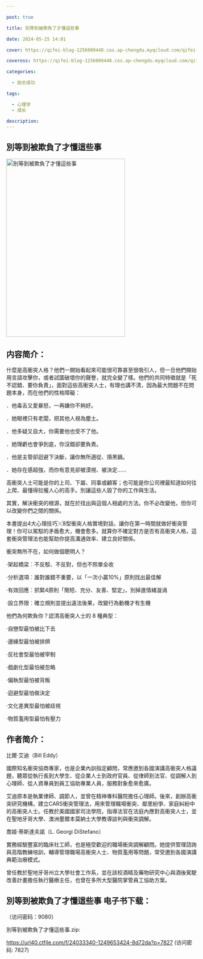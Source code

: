 ```yaml
---

post: true

title: 別等到被欺負了才懂這些事

date: 2024-05-25 14:01

cover: https://qifei-blog-1256009448.cos.ap-chengdu.myqcloud.com/qifei-blog/660a19189f345e8d03eb17ae.jpg

coveross: https://qifei-blog-1256009448.cos.ap-chengdu.myqcloud.com/qifei-blog/660a19189f345e8d03eb17ae.jpg

categories:

  - 励志成功

tags:

  - 心理学
  - 成长

description:
---
```


## 別等到被欺負了才懂這些事
<img alt="別等到被欺負了才懂這些事 " class="aligncenter loading" data-was-processed="true" decoding="async" fetchpriority="high" height="471" src="https://qifei-blog-1256009448.cos.ap-chengdu.myqcloud.com/qifei-blog/660a19189f345e8d03eb17ae.jpg " style="cursor: zoom-in;" width="314"/>

## 内容简介：

什麼是高衝突人格？他們一開始看起來可能很可靠甚至很吸引人，但一旦他們開始用言語攻擊你，或者試圖破壞你的聲譽，就完全變了樣。他們的共同特徵就是「死不認錯、要你負責」，面對這些高衝突人士，有理也講不清，因為最大問題不在問題本身，而在他們的性格障礙：

．他毒舌又愛暴怒，一再嫌你不夠好。

．她眼裡只有老闆，把其他人視為塵土。

．他多疑又自大，你需要他也受不了他。

．她理虧也會爭到底，你沒錯卻要負責。

．他是主管卻迴避下決斷，讓你無所適從、揹黑鍋。

．她存在感超強，而你有意見卻被漠視、被決定……

高衝突人士可能是你的上司、下屬、同事或顧客；也可能是你公司裡最知道如何往上爬、最懂得拉攏人心的高手。別讓這些人毀了你的工作與生活。

其實，解決衝突的根源，就在於找出與這個人相處的方法。你不必改變他，但你可以改變你們之間的關係。

本書提出4大心理技巧╳8型衝突人格實境對話，讓你在第一時間就做好衝突管理！你可以駕馭的矛盾愈大，機會愈多。就算你不確定對方是否有高衝突人格，這套衝突管理法也能幫助你提高溝通效率、建立良好關係。

衝突無所不在，如何做個聰明人？

‧架起橋梁︰不反駁、不反對，但也不照單全收

‧分析選項︰誰對誰錯不重要，以「一次小贏10%」原則找出最佳解

‧有效回應︰抓緊4原則「簡短、充分、友善、堅定」，別掉進情緒漩渦

‧設立界限︰確立規則並提出違法後果，改變行為動機才有生機

他們為何欺負你？認清高衝突人士的 8 種典型：

‧自戀型最怕被比下去

‧邊緣型最怕被排擠

‧反社會型最怕被宰制

‧戲劇化型最怕被忽略

‧偏執型最怕被背叛

‧迴避型最怕做決定

‧文化差異型最怕被歧視

‧物質濫用型最怕有壓力

## 作者简介：

比爾‧艾迪（Bill Eddy）

國際知名衝突協商專家，也是企業內訓指定顧問，常應邀到各國演講高衝突人格議題，聽眾從執行長到大學生、從企業人士到政府官員、從律師到法官、從調解人到心理師、從人資專員到員工協助專業人員，服務對象愈來愈廣。

艾迪原本是執業律師、調節人，並曾在精神專科醫院擔任心理師。後來，創辦高衝突研究機構，建立CARS衝突管理法，用來管理職場衝突、鄰里紛爭、家庭糾紛中的高衝突人士。任教於美國國家司法學院，指導法官在法庭內應對高衝突人士，並在聖地牙哥大學、澳洲墨爾本莫納士大學教導談判與衝突調解。

喬姬‧蒂斯達夫諾（L. Georgi DiStefano）

實務經驗豐富的臨床社工師，也是極受歡迎的職場衝突調解顧問。她提供管理諮詢與高階教練培訓，輔導管理職場高衝突人士、物質濫用等問題，常受邀到各國演講典範治療模式。

曾任教於聖地牙哥州立大學社會工作系，並在該校酒精及藥物研究中心與酒後駕駛改善計畫擔任執行醫療主任，也曾在多所大型醫院掌管員工協助方案。

## 別等到被欺負了才懂這些事 电子书下载：

 （访问密码：9080）

別等到被欺負了才懂這些事.zip: 

https://url40.ctfile.com/f/24033340-1249653424-8d72da?p=7827 (访问密码: 7827)
